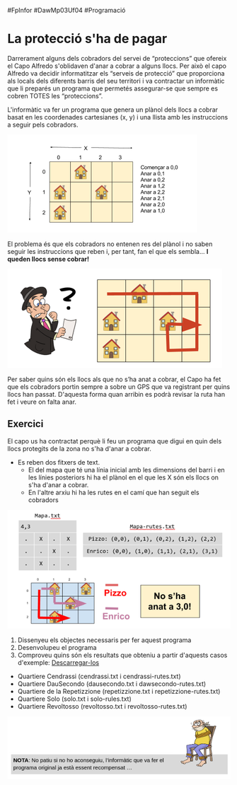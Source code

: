 #FpInfor #DawMp03Uf04 #Programació

La protecció s'ha de pagar
=============================================

Darrerament alguns dels cobradors del servei de “proteccions” que ofereix el Capo Alfredo s'oblidaven d'anar a cobrar a alguns llocs. Per això el capo Alfredo va decidir informatitzar els “serveis de protecció” que proporciona als locals dels diferents barris del seu territori i va contractar un informàtic que li preparés un programa que permetés assegurar-se que sempre es cobren TOTES les “proteccions”. 
 
L'informàtic va fer un programa que genera un plànol dels llocs a cobrar basat en les coordenades cartesianes (x, y) i una llista amb les instruccions a seguir pels cobradors.

![Mapa](https://raw.githubusercontent.com/utrescu/utrescu.github.io/master/images/capo1.png)

El problema és que els cobradors no entenen res del plànol i no saben seguir les instruccions que reben i, per tant, fan el que els sembla… **I  queden llocs sense cobrar!**
 
![Cobradors](https://raw.githubusercontent.com/utrescu/utrescu.github.io/master/images/capo2.png)
 
Per saber quins són els llocs als que no s’ha anat a cobrar, el Capo ha fet que els cobradors portin sempre a sobre un GPS que va registrant per quins llocs han passat. D'aquesta forma quan arribin es podrà revisar la ruta han fet i veure on falta anar.

Exercici
-----------------
El capo us ha contractat perquè li feu un programa que digui en quin dels llocs protegits de la zona no s'ha d'anar a cobrar.
 
* Es reben dos fitxers de text. 
    * El del mapa que té una línia inicial amb les dimensions del barri i en les línies posteriors hi ha el plànol en el que les X són els llocs on s'ha d'anar a cobrar. 
    * En l'altre arxiu hi ha les rutes en el camí que han seguit els cobradors

![Mapes](https://raw.githubusercontent.com/utrescu/utrescu.github.io/master/images/capo3.png)

1. Dissenyeu els objectes necessaris per fer aquest programa
2. Desenvolupeu el programa
3. Comproveu quins són els resultats que obteniu a partir d'aquests casos d'exemple:  [Descarregar-los](https://drive.google.com/file/d/0B1USLpQ7TipGVkpndWY2MmZnOVU/view?usp=sharing) 

* Quartiere Cendrassi (cendrassi.txt i cendrassi-rutes.txt)
* Quartiere DauSecondo (dausecondo.txt i dawsecondo-rutes.txt)
* Quartiere de la Repetizzione (repetizzione.txt i repetizzione-rutes.txt)
* Quartiere Solo (solo.txt i solo-rules.txt)
* Quartiere Revoltosso (revoltosso.txt i revoltosso-rutes.txt)

![no patiu](https://raw.githubusercontent.com/utrescu/utrescu.github.io/master/images/capo4.png)

